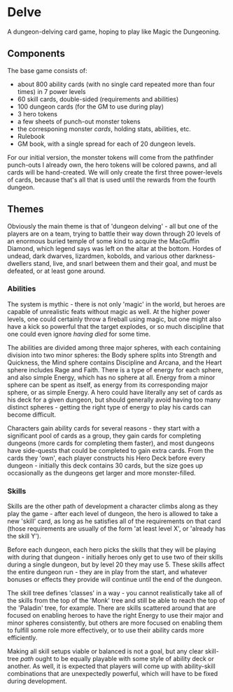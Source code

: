 # Delve

A dungeon-delving card game, hoping to play like Magic the Dungeoning.


## Components

The base game consists of:

* about 800 ability cards (with no single card repeated more than four times) in 7 power levels
* 60 skill cards, double-sided (requirements and abilities)
* 100 dungeon cards (for the GM to use during play)
* 3 hero tokens
* a few sheets of punch-out monster tokens
* the corresponing monster *cards*, holding stats, abilities, etc.
* Rulebook
* GM book, with a single spread for each of 20 dungeon levels.


For our initial version, the monster tokens will come from the pathfinder punch-outs I already own,
the hero tokens will be colored pawns, and all cards will be hand-created. We will only create the
first three power-levels of cards, because that's all that is used until the rewards from the fourth dungeon.

## Themes

Obviously the main theme is that of 'dungeon delving' - all but one of the players are on a team, trying
to battle their way down through 20 levels of an enormous buried temple of some kind to acquire the MacGuffin Diamond,
which legend says was left on the altar at the bottom. Hordes of undead, dark dwarves, lizardmen, kobolds,
and various other darkness-dwellers stand, live, and snarl between them and their goal, and must be defeated,
or at least gone around.

### Abilities

The system is mythic - there is not only 'magic' in the world, but heroes are capable of unrealistic
feats without magic as well. At the higher power levels, one could certainly throw a fireball using magic,
but one might also have a kick so powerful that the target explodes, or so much discipline that one could
even ignore *having died* for some time.

The abilities are divided among three major spheres, with each containing division into two minor spheres:
the Body sphere splits into Strength and Quickness, the Mind sphere contains Discipline and Arcana,
and the Heart sphere includes Rage and Faith. There is a type of energy for each sphere, and also simple
Energy, which has no sphere at all. Energy from a minor sphere can be spent as itself, as energy from its
corresponding major sphere, or as simple Energy. A hero could have literally any set of cards as his deck
for a given dungeon, but should generally avoid having too many distinct spheres - getting the right type
of energy to play his cards can become difficult.

Characters gain ability cards for several reasons - they start with a significant pool of cards as a group,
they gain cards for completing dungeons (more cards for completing them faster), and most dungeons have
side-quests that could be completed to gain extra cards. From the cards they 'own', each player constructs
his Hero Deck before every dungeon - initially this deck contains 30 cards, but the size goes up occasionally
as the dungeons get larger and more monster-filled.

### Skills

Skills are the other path of development a character climbs along as they play the game - after each level
of dungeon, the hero is allowed to take a new 'skill' card, as long as he satisfies all of the requirements
on that card (those requirements are usually of the form 'at least level X', or 'already has the skill Y').

Before each dungeon, each hero picks the skills that they will be playing with during that dungeon - initially
heroes only get to use two of their skills during a single dungeon, but by level 20 they may use 5. These skills
affect the entire dungeon run - they are in play from the start, and whatever bonuses or effects they provide
will continue until the end of the dungeon.

The skill tree defines 'classes' in a way - you cannot realistically take all of the skills from the top of
the 'Monk' tree and still be able to reach the top of the 'Paladin' tree, for example. There are skills
scattered around that are focused on enabling heroes to have the right Energy to use their major and minor 
spheres consistently, but others are more focused on enabling them to fulfill some role more effectively,
or to use their ability cards more efficiently.

Making all skill setups viable or balanced is not a goal, but any clear skill-tree *path* ought to be equally
playable with some style of ability deck or another. As well, it is expected that players will come up with
ability-skill combinations that are unexpectedly powerful, which will have to be fixed during development.
